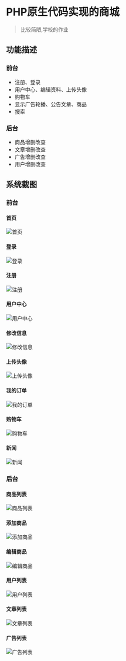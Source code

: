 # PHP原生代码实现的商城

> 比较简陋,学校的作业
## 功能描述
### 前台
- 注册、登录
- 用户中心、编辑资料、上传头像
- 购物车
- 显示广告轮播、公告文章、商品
- 搜索
  
### 后台
  - 商品增删改查
  - 文章增删改查
  - 广告增删改查
  - 用户增删改查

## 系统截图
### 前台
#### 首页
![首页](screenshots/首页.png)

#### 登录
![登录](screenshots/登录.png)

#### 注册
![注册](screenshots/注册.png)

#### 用户中心
![用户中心](screenshots/用户中心.png)

#### 修改信息
![修改信息](screenshots/修改信息.png)

#### 上传头像
![上传头像](screenshots/上传头像.png)

#### 我的订单
![我的订单](screenshots/我的订单.png)

#### 购物车
![购物车](screenshots/购物车.png)

#### 新闻
![新闻](screenshots/新闻.png)

### 后台
#### 商品列表
![商品列表](screenshots/后台-商品列表.png)

#### 添加商品
![添加商品](screenshots/后台-添加商品.png)

#### 编辑商品
![编辑商品](screenshots/后台-编辑商品.png)

#### 用户列表
![用户列表](screenshots/后台-用户列表.png)

#### 文章列表
![文章列表](screenshots/后台-文章列表.png)

#### 广告列表
![广告列表](screenshots/后台-广告列表.png)

